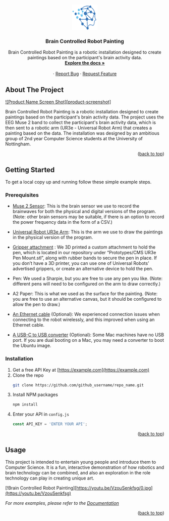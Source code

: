

<!-- PROJECT LOGO -->
<br />
<div align="center">
  <a href="https://projects.cs.nott.ac.uk/psyas17/brain-controlled-robot-painting">
    <img src="Assets/logo.png" alt="Logo" width="80" height="80">
  </a>

<h3 align="center">Brain Controlled Robot Painting</h3>

  <p align="center">
    Brain Controlled Robot Painting is a robotic installation designed to create paintings based on
    the participant's brain activity data.
    <br />
    <a href="https://projects.cs.nott.ac.uk/psyas17/brain-controlled-robot-painting/-/wikis/home"><strong>Explore the docs »</strong></a>
    <br />
    <br />
    ·
    <a href="https://projects.cs.nott.ac.uk/psyas17/brain-controlled-robot-painting/-/issues">Report Bug</a>
    ·
    <a href="https://projects.cs.nott.ac.uk/psyas17/brain-controlled-robot-painting/-/issues">Request Feature</a>
  </p>
</div>




<!-- ABOUT THE PROJECT -->
## About The Project

[![Product Name Screen Shot][product-screenshot]](https://example.com)

  Brain Controlled Robot Painting is a robotic installation designed to create paintings based on
  the participant's brain activity data. The project uses the EEG Muse 2 band to collect the
  participant's brain activity data, which is then sent to a robotic arm (UR3e - Universal Robot Arm)
  that creates a painting based on the data. The installation was designed by an ambitious group of
  2nd year Computer Science students at the University of Nottingham.

<p align="right">(<a href="#readme-top">back to top</a>)</p>



<!-- GETTING STARTED -->
## Getting Started

To get a local copy up and running follow these simple example steps.

### Prerequisites

- [Muse 2 Sensor](https://choosemuse.com/products/muse-s-gen-2-subscription/): This is the brain sensor we use to record the brainwaves for both the physical and digital versions of the program.
(Note: other brain sensors may be suitable, if there is an option to record the power frequency data in the form of a CSV.)

- [Universal Robot UR3e Arm](https://www.universal-robots.com/products/ur3-robot/?utm_source=Google&utm_medium=cpc&utm_cja=Demo&utm_leadsource=Paid%20Search&utm_campaign=HQ_UK_Always-On2021&utm_content=textad&utm_term=ur3e&gclid=CjwKCAjw0ZiiBhBKEiwA4PT9zzCeKHdzOQXcTTBz48I0TD7OVmmo0pPlBwlILHntiE7iao-VbE0PnhoCXwoQAvD_BwE): This is the arm we use to draw the paintings in the physical version of the program. 

- [Gripper attachment](https://projects.cs.nott.ac.uk/comp2002/2022-2023/team9_project/-/blob/main/Prototypes/CMS%20UR3e%20Pen%20Mount.stl) : We 3D printed a custom attachment to hold the pen, which is located in our repository under “Prototypes/CMS UR3e Pen Mount.stl”, along with rubber bands to secure the pen in place. If you don’t have a 3D printer, you can use one of Universal Robots’ advertised grippers, or create an alternative device to hold the pen.


- Pen: We used a Sharpie, but you are free to use any pen you like. 
(Note: different pens will need to be configured on the arm to draw correctly.)

- A2 Paper: This is what we used as the surface for the painting. 
(Note: you are free to use an alternative canvas, but it should be configured to allow the pen to draw.)

- [An Ethernet cable](https://www.screwfix.com/c/electrical-lighting/cable/cat8960001?cableproducttype=ethernet) (Optional): We experienced connection issues when connecting to the robot wirelessly, and this improved when using an Ethernet cable.

- [A USB-C to USB converter](https://www.amazon.co.uk/AmazonBasics-Type-C-Gen1-Female-Adapter/dp/B01GGKYYT0/ref=asc_df_B01GGKYYT0/?tag=googshopuk-21&linkCode=df0&hvadid=205231791255&hvpos=&hvnetw=g&hvrand=11493399249999556160&hvpone=&hvptwo=&hvqmt=&hvdev=c&hvdvcmdl=&hvlocint=&hvlocphy=1006500&hvtargid=pla-490647422152&psc=1&th=1&psc=1) (Optional): Some Mac machines have no USB port. If you are dual booting on a Mac, you may need a converter to boot the Ubuntu image.


### Installation

1. Get a free API Key at [https://example.com](https://example.com)
2. Clone the repo
   ```sh
   git clone https://github.com/github_username/repo_name.git
   ```
3. Install NPM packages
   ```sh
   npm install
   ```
4. Enter your API in `config.js`
   ```js
   const API_KEY = 'ENTER YOUR API';
   ```

<p align="right">(<a href="#readme-top">back to top</a>)</p>



<!-- USAGE EXAMPLES -->
## Usage

This project is intended to entertain young people and introduce them to Computer Science. It is a fun, interactive demonstration of how robotics and brain technology can be combined, and also an exploration in the role technology can play in creating unique art.

[!Brain Controlled Robot Painting][https://youtu.be/VzouSenkfsg/0.jpg](https://youtu.be/VzouSenkfsg)

_For more examples, please refer to the [Documentation](https://example.com)_


<p align="right">(<a href="#readme-top">back to top</a>)</p>


